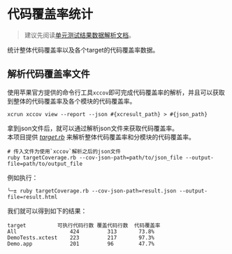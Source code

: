 # 代码覆盖率统计

>  建议先阅读[单元测试结果数据解析文档](./unitTestInfo.md)。

统计整体代码覆盖率以及各个target的代码覆盖率数据。


## 解析代码覆盖率文件

使用苹果官方提供的命令行工具`xccov`即可完成代码覆盖率的解析，并且可以获取到整体的代码覆盖率及各个模块的代码覆盖率。

```
xcrun xccov view --report --json #{xcresult_path} > #{json_path}
```

拿到json文件后，就可以通过解析json文件来获取代码覆盖率。  
本项目提供 [*target.rb*](../targetCoverage.rb) 来解析整体代码覆盖率和分模块的代码覆盖率。

```
# 传入文件为使用`xccov`解析之后的json文件
ruby targetCoverage.rb --cov-json-path=path/to/json_file --output-file=path/to/output_file
```

例如执行：

```
╰─± ruby targetCoverage.rb --cov-json-path=result.json --output-file=result.html
```

我们就可以得到如下的结果：

```text
target	        可执行代码行数 覆盖代码行数  代码覆盖率
All                 424         313       73.8%
DemoTests.xctest    223         217       97.3%
Demo.app            201         96        47.7%
```
